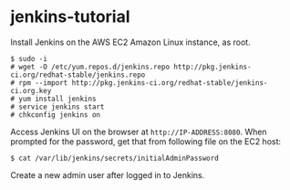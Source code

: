 # jenkins-tutorial

Install Jenkins on the AWS EC2 Amazon Linux instance, as root.
```
$ sudo -i
# wget -O /etc/yum.repos.d/jenkins.repo http://pkg.jenkins-ci.org/redhat-stable/jenkins.repo
# rpm --import http://pkg.jenkins-ci.org/redhat-stable/jenkins-ci.org.key
# yum install jenkins
# service jenkins start
# chkconfig jenkins on
```
Access Jenkins UI on the browser at `http://IP-ADDRESS:8080`. When prompted for the password, get that from following file on the EC2 host:
```
$ cat /var/lib/jenkins/secrets/initialAdminPassword
```

Create a new admin user after logged in to Jenkins.

